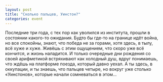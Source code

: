 ```yaml
---
layout: post
title: "Сколько пальцев, Уинстон?"
categories: event
---
```

Последние три года, с тех пор как уволился из института, прошли в состоянии какого-то ожидания. Будто бы где-то на границе идёт война, но все спокойны, знают, что победа не за горами, хотя здесь, в тылу, всё хуже и хуже. Живёшь с этим ощущением, что скоро уже всё кончится, и жизнь наладится. И только очередные дни рождения со своей арифметикой встряхивают как холодный душ, вдруг понимаешь, что ждёшь на платформе поезда, который давно уехал. А ты здесь, в оккупации, и ты знаешь, что пальцев четыре, но вокруг уже столько «Уинстонов», которые начали сомневаться в этом…